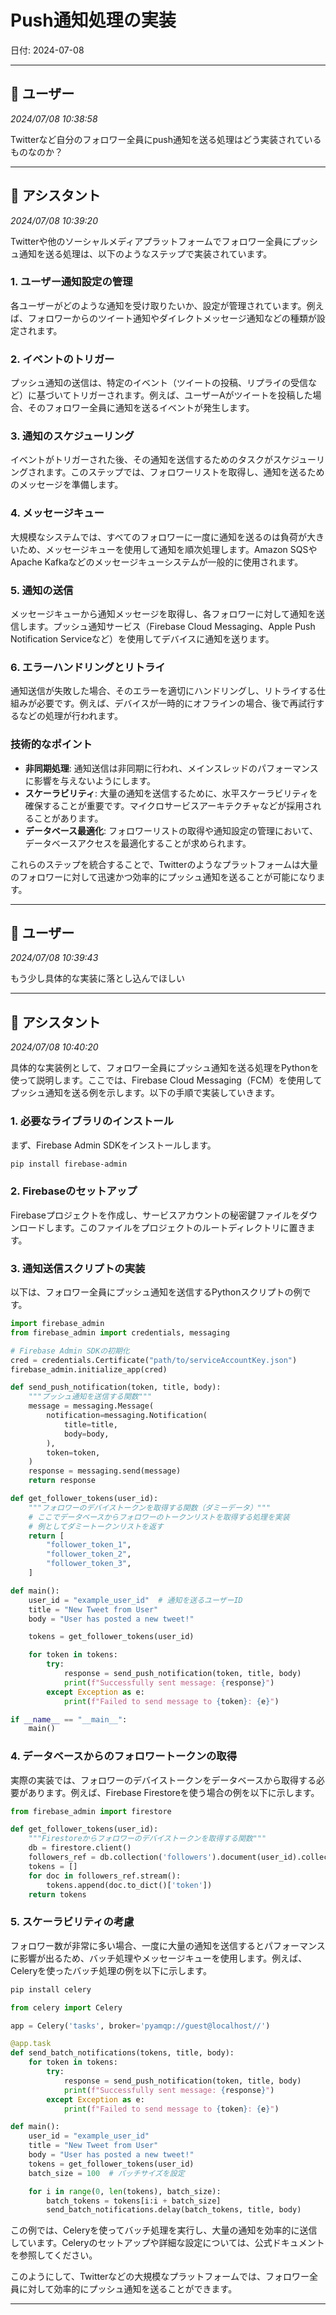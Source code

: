 # Push通知処理の実装

日付: 2024-07-08

---

## 👤 ユーザー
*2024/07/08 10:38:58*

Twitterなど自分のフォロワー全員にpush通知を送る処理はどう実装されているものなのか？

---

## 🤖 アシスタント
*2024/07/08 10:39:20*

Twitterや他のソーシャルメディアプラットフォームでフォロワー全員にプッシュ通知を送る処理は、以下のようなステップで実装されています。

### 1. ユーザー通知設定の管理
各ユーザーがどのような通知を受け取りたいか、設定が管理されています。例えば、フォロワーからのツイート通知やダイレクトメッセージ通知などの種類が設定されます。

### 2. イベントのトリガー
プッシュ通知の送信は、特定のイベント（ツイートの投稿、リプライの受信など）に基づいてトリガーされます。例えば、ユーザーAがツイートを投稿した場合、そのフォロワー全員に通知を送るイベントが発生します。

### 3. 通知のスケジューリング
イベントがトリガーされた後、その通知を送信するためのタスクがスケジューリングされます。このステップでは、フォロワーリストを取得し、通知を送るためのメッセージを準備します。

### 4. メッセージキュー
大規模なシステムでは、すべてのフォロワーに一度に通知を送るのは負荷が大きいため、メッセージキューを使用して通知を順次処理します。Amazon SQSやApache Kafkaなどのメッセージキューシステムが一般的に使用されます。

### 5. 通知の送信
メッセージキューから通知メッセージを取得し、各フォロワーに対して通知を送信します。プッシュ通知サービス（Firebase Cloud Messaging、Apple Push Notification Serviceなど）を使用してデバイスに通知を送ります。

### 6. エラーハンドリングとリトライ
通知送信が失敗した場合、そのエラーを適切にハンドリングし、リトライする仕組みが必要です。例えば、デバイスが一時的にオフラインの場合、後で再試行するなどの処理が行われます。

### 技術的なポイント
- **非同期処理**: 通知送信は非同期に行われ、メインスレッドのパフォーマンスに影響を与えないようにします。
- **スケーラビリティ**: 大量の通知を送信するために、水平スケーラビリティを確保することが重要です。マイクロサービスアーキテクチャなどが採用されることがあります。
- **データベース最適化**: フォロワーリストの取得や通知設定の管理において、データベースアクセスを最適化することが求められます。

これらのステップを統合することで、Twitterのようなプラットフォームは大量のフォロワーに対して迅速かつ効率的にプッシュ通知を送ることが可能になります。

---

## 👤 ユーザー
*2024/07/08 10:39:43*

もう少し具体的な実装に落とし込んでほしい

---

## 🤖 アシスタント
*2024/07/08 10:40:20*

具体的な実装例として、フォロワー全員にプッシュ通知を送る処理をPythonを使って説明します。ここでは、Firebase Cloud Messaging（FCM）を使用してプッシュ通知を送る例を示します。以下の手順で実装していきます。

### 1. 必要なライブラリのインストール
まず、Firebase Admin SDKをインストールします。

```sh
pip install firebase-admin
```

### 2. Firebaseのセットアップ
Firebaseプロジェクトを作成し、サービスアカウントの秘密鍵ファイルをダウンロードします。このファイルをプロジェクトのルートディレクトリに置きます。

### 3. 通知送信スクリプトの実装
以下は、フォロワー全員にプッシュ通知を送信するPythonスクリプトの例です。

```python
import firebase_admin
from firebase_admin import credentials, messaging

# Firebase Admin SDKの初期化
cred = credentials.Certificate("path/to/serviceAccountKey.json")
firebase_admin.initialize_app(cred)

def send_push_notification(token, title, body):
    """プッシュ通知を送信する関数"""
    message = messaging.Message(
        notification=messaging.Notification(
            title=title,
            body=body,
        ),
        token=token,
    )
    response = messaging.send(message)
    return response

def get_follower_tokens(user_id):
    """フォロワーのデバイストークンを取得する関数（ダミーデータ）"""
    # ここでデータベースからフォロワーのトークンリストを取得する処理を実装
    # 例としてダミートークンリストを返す
    return [
        "follower_token_1",
        "follower_token_2",
        "follower_token_3",
    ]

def main():
    user_id = "example_user_id"  # 通知を送るユーザーID
    title = "New Tweet from User"
    body = "User has posted a new tweet!"

    tokens = get_follower_tokens(user_id)

    for token in tokens:
        try:
            response = send_push_notification(token, title, body)
            print(f"Successfully sent message: {response}")
        except Exception as e:
            print(f"Failed to send message to {token}: {e}")

if __name__ == "__main__":
    main()
```

### 4. データベースからのフォロワートークンの取得
実際の実装では、フォロワーのデバイストークンをデータベースから取得する必要があります。例えば、Firebase Firestoreを使う場合の例を以下に示します。

```python
from firebase_admin import firestore

def get_follower_tokens(user_id):
    """Firestoreからフォロワーのデバイストークンを取得する関数"""
    db = firestore.client()
    followers_ref = db.collection('followers').document(user_id).collection('tokens')
    tokens = []
    for doc in followers_ref.stream():
        tokens.append(doc.to_dict()['token'])
    return tokens
```

### 5. スケーラビリティの考慮
フォロワー数が非常に多い場合、一度に大量の通知を送信するとパフォーマンスに影響が出るため、バッチ処理やメッセージキューを使用します。例えば、Celeryを使ったバッチ処理の例を以下に示します。

```sh
pip install celery
```

```python
from celery import Celery

app = Celery('tasks', broker='pyamqp://guest@localhost//')

@app.task
def send_batch_notifications(tokens, title, body):
    for token in tokens:
        try:
            response = send_push_notification(token, title, body)
            print(f"Successfully sent message: {response}")
        except Exception as e:
            print(f"Failed to send message to {token}: {e}")

def main():
    user_id = "example_user_id"
    title = "New Tweet from User"
    body = "User has posted a new tweet!"
    tokens = get_follower_tokens(user_id)
    batch_size = 100  # バッチサイズを設定

    for i in range(0, len(tokens), batch_size):
        batch_tokens = tokens[i:i + batch_size]
        send_batch_notifications.delay(batch_tokens, title, body)
```

この例では、Celeryを使ってバッチ処理を実行し、大量の通知を効率的に送信しています。Celeryのセットアップや詳細な設定については、公式ドキュメントを参照してください。

このようにして、Twitterなどの大規模なプラットフォームでは、フォロワー全員に対して効率的にプッシュ通知を送ることができます。

---
